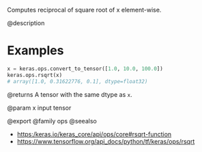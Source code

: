 Computes reciprocal of square root of x element-wise.

@description

# Examples
```python
x = keras.ops.convert_to_tensor([1.0, 10.0, 100.0])
keras.ops.rsqrt(x)
# array([1.0, 0.31622776, 0.1], dtype=float32)
```

@returns
A tensor with the same dtype as `x`.

@param x
input tensor

@export
@family ops
@seealso
+ <https:/keras.io/keras_core/api/ops/core#rsqrt-function>
+ <https://www.tensorflow.org/api_docs/python/tf/keras/ops/rsqrt>
